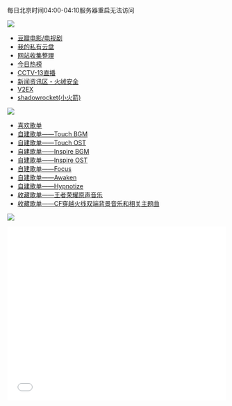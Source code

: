 <!-- wp:paragraph -->
<p>每日北京时间04:00-04:10服务器重启无法访问</p>
<!-- /wp:paragraph -->

<!-- wp:paragraph -->
<p><img src="http://nas.sbb.zone:8889/index.php?share/fileProxy&amp;user=1&amp;sid=DVJkiB2X" /></p>
<!-- /wp:paragraph -->

<!-- wp:list -->
<ul>
<li><a href="https://movie.douban.com/">豆瓣电影/电视剧</a></li>
<li><a href="http://wepan.sbb.zone:8989/">我的私有云盘</a></li>
<li><a href="http://me.sbb.zone:8210/index.php/%e7%bd%91%e7%ab%99%e6%95%b4%e7%90%86/">网站收集整理</a></li>
<li><a href="https://tophub.today/">今日热榜</a></li>
<li><a href="https://tv.cctv.com/live/cctv13/">CCTV-13直播</a></li>
<li><a href="https://bbs.huorong.cn/forum-54-1.html">新闻资讯区 - 火绒安全</a></li>
<li><a href="https://www.v2ex.com/">V2EX</a></li>
<li><a href="http://me.sbb.zone:8210/index.php/31-2/">shadowrocket(小火箭)</a></li>
</ul>
<!-- /wp:list -->

<!-- wp:paragraph -->
<p><img src="http://nas.sbb.zone:8889/index.php?share/fileProxy&amp;user=1&amp;sid=2C9bXHDR" /></p>
<!-- /wp:paragraph -->

<!-- wp:list -->
<ul>
<li><a href="https://y.qq.com/n/yqq/playlist/7009766279.html">喜欢歌单</a></li>
<li><a href="https://y.qq.com/n/yqq/playlist/7037394629.html">自建歌单——Touch BGM</a></li>
<li><a href="https://y.qq.com/n/yqq/playlist/7037436821.html">自建歌单——Touch OST</a></li>
<li><a href="https://y.qq.com/n/yqq/playlist/7037394296.html">自建歌单——Inspire BGM</a></li>
<li><a href="https://y.qq.com/n/yqq/playlist/7037436452.html">自建歌单——Inspire OST</a></li>
<li><a href="https://y.qq.com/n/yqq/playlist/7037399465.html">自建歌单——Focus</a></li>
<li><a href="https://y.qq.com/n/yqq/playlist/7037399196.html">自建歌单——Awaken</a></li>
<li><a href="https://y.qq.com/n/yqq/playlist/7037398983.html">自建歌单——Hypnotize</a></li>
<li><a href="https://y.qq.com/n/yqq/playlist/7255781412.html">收藏歌单——王者荣耀原声音乐</a></li>
<li><a href="https://y.qq.com/n/yqq/playlist/5223377417.html">收藏歌单——CF穿越火线双端背景音乐和相关主题曲</a></li>
</ul>
<!-- /wp:list -->

<!-- wp:paragraph -->
<p><img src="http://nas.sbb.zone:8889/index.php?share/fileProxy&amp;user=1&amp;sid=5txqBeSb" /></p>
<!-- /wp:paragraph -->

<!-- wp:paragraph -->
<p><iframe src="//player.bilibili.com/player.html?aid=545993993&amp;bvid=BV1Gq4y177xS&amp;cid=348473222&amp;page=1" width="100%" height="400" frameborder="no" scrolling="no" allowfullscreen="allowfullscreen"> </iframe></p>
<!-- /wp:paragraph -->